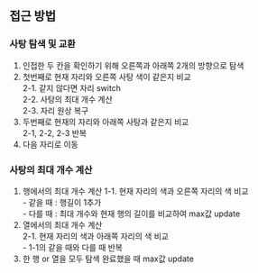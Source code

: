 ## 접근 방법
### 사탕 탐색 및 교환
1. 인접한 두 칸을 확인하기 위해 오른쪽과 아래쪽 2개의 방향으로 탐색
2. 첫번째로 현재 자리와 오른쪽 사탕 색이 같은지 비교 <br>
	2-1. 같지 않다면 자리 switch <br>
	2-2. 사탕의 최대 개수 계산 <br>
	2-3. 자리 원상 복구 <br>
3. 두번째로 현재의 자리와 아래쪽 사탕과 같은지 비교<br>
	2-1, 2-2, 2-3 반복
4. 다음 자리로 이동

### 사탕의 최대 개수 계산
1. 행에서의 최대 개수 계산
	1-1. 현재 자리의 색과 오른쪽 자리의 색 비교<br>
		- 같을 때 : 행길이 1추가<br>
		- 다를 때 : 최대 개수와 현재 행의 길이를 비교하여 max값 update<br>
2. 열에서의 최대 개수 계산<br>
	2-1. 현재 자리의 색과 아래쪽 자리의 색 비교<br>
		- 1-1의 같을 때와 다를 때 반복<br>
3. 한 행 or 열을 모두 탐색 완료했을 때 max값 update<br>


